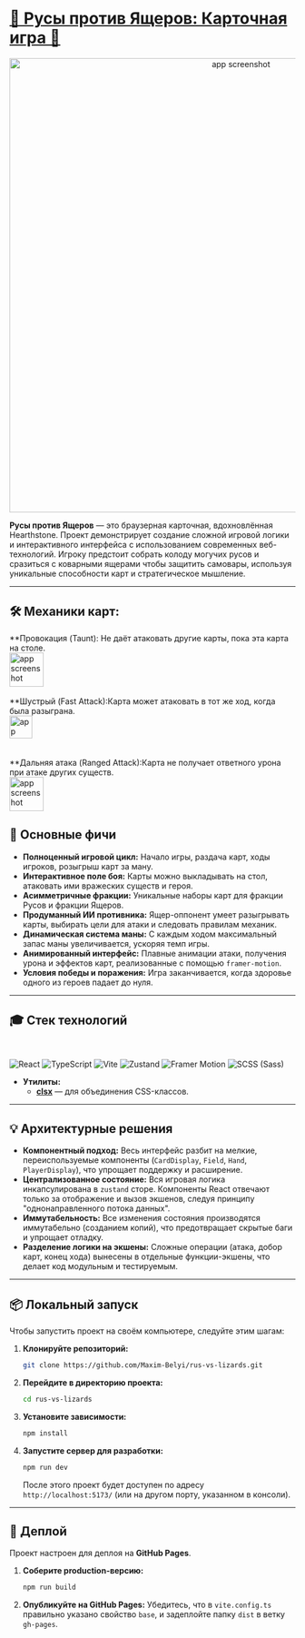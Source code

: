 <h1> <a href="https://maxim-belyi.github.io/rus-vs-lizards/" target="_blank">
🐊 Русы против Ящеров: Карточная игра 🐊 </a> </h1>

<p align="center">
 <img src="public/title.avif" alt="app screenshot" width="800">
</p>

**Русы против Ящеров** — это браузерная карточная, вдохновлённая Hearthstone. Проект демонстрирует создание сложной игровой логики и интерактивного интерфейса с использованием современных веб-технологий. Игроку предстоит собрать колоду могучих русов и сразиться с коварными ящерами чтобы защитить самовары, используя уникальные способности карт и стратегическое мышление.

---

## 🛠️ **Механики карт:**

**Провокация (Taunt): Не даёт атаковать другие карты, пока эта карта на столе.
<br>
<img  src="public/assets/taunt-shield.avif" alt="app screenshot" width="60">
<br>
<br>
**Шустрый (Fast Attack):Карта может атаковать в тот же ход, когда была разыграна.
<br>
<img align="center" src="public/assets/fast-attack.avif" alt="app screenshot" width="40">
<br>
<br>
<br>**Дальняя атака (Ranged Attack):Карта не получает ответного урона при атаке других существ.
<br>
<img align="center" src="public/assets/range-attack.avif" alt="app screenshot" width="60">
<br>


## 🚀 Основные фичи

- **Полноценный игровой цикл:** Начало игры, раздача карт, ходы игроков, розыгрыш карт за ману.
- **Интерактивное поле боя:** Карты можно выкладывать на стол, атаковать ими вражеских существ и героя.
- **Асимметричные фракции:** Уникальные наборы карт для фракции Русов и фракции Ящеров.
- **Продуманный ИИ противника:** Ящер-оппонент умеет разыгрывать карты, выбирать цели для атаки и следовать правилам механик.
- **Динамическая система маны:** С каждым ходом максимальный запас маны увеличивается, ускоряя темп игры.
- **Анимированный интерфейс:** Плавные анимации атаки, получения урона и эффектов карт, реализованные с помощью `framer-motion`.
- **Условия победы и поражения:** Игра заканчивается, когда здоровье одного из героев падает до нуля.

---

## 🎓 Стек технологий

  <br>

![React](https://camo.githubusercontent.com/f4c770484b0e4e601adf2a462f7d38ffe65ec5a0dcd9db52c87a31a3ac86eeb7/68747470733a2f2f696d672e736869656c64732e696f2f62616467652f2d52656163742d3631444146423f6c6f676f3d7265616374266c6f676f436f6c6f723d626c61636b)
![TypeScript](https://camo.githubusercontent.com/53258354fee9d8defb65dae5ca31b716c295deff0b4340fe650e6e1ff353899c/68747470733a2f2f696d672e736869656c64732e696f2f62616467652f2d547970655363726970742d3331373843363f6c6f676f3d74797065736372697074266c6f676f436f6c6f723d7768697465)
![Vite](https://camo.githubusercontent.com/fcdc4659ef977c26f585f311eb79d17d888dd22e80bb4c7df89d7a232b387249/68747470733a2f2f696d672e736869656c64732e696f2f62616467652f2d566974652d3634364346463f6c6f676f3d76697465266c6f676f436f6c6f723d7768697465)
![Zustand](https://camo.githubusercontent.com/4650506ee62e29cd58fda52980171666eb9e03330e53de6d9cc36165b1e7145d/68747470733a2f2f696d672e736869656c64732e696f2f62616467652f2d5a757374616e642d3030303f6c6f676f3d7a757374616e64266c6f676f436f6c6f723d7768697465)
![Framer Motion](https://camo.githubusercontent.com/126d20d68fcaeff06a1e39d6342a0f147d5010c3e76e3ea6f2f00a94f2a2f3cf/68747470733a2f2f696d672e736869656c64732e696f2f62616467652f2d4672616d65722532304d6f74696f6e2d4546303037353f6c6f676f3d6672616d6572266c6f676f436f6c6f723d7768697465)
![SCSS (Sass)](https://camo.githubusercontent.com/74d5655386be146493165f4b1e4a0b455621f62c3c6b256efe90895071bb2c3a/68747470733a2f2f696d672e736869656c64732e696f2f62616467652f2d534353532d4343363639393f6c6f676f3d73617373266c6f676f436f6c6f723d7768697465)
<br>

- **Утилиты:**
  - [**clsx**](https://github.com/lukeed/clsx) — для объединения CSS-классов.

---

## 💡 Архитектурные решения

- **Компонентный подход:** Весь интерфейс разбит на мелкие, переиспользуемые компоненты (`CardDisplay`, `Field`, `Hand`, `PlayerDisplay`), что упрощает поддержку и расширение.
- **Централизованное состояние:** Вся игровая логика инкапсулирована в `zustand` сторе. Компоненты React отвечают только за отображение и вызов экшенов, следуя принципу "однонаправленного потока данных".
- **Иммутабельность:** Все изменения состояния производятся иммутабельно (созданием копий), что предотвращает скрытые баги и упрощает отладку.
- **Разделение логики на экшены:** Сложные операции (атака, добор карт, конец хода) вынесены в отдельные функции-экшены, что делает код модульным и тестируемым.

---

## 📦 Локальный запуск

Чтобы запустить проект на своём компьютере, следуйте этим шагам:

1.  **Клонируйте репозиторий:**
    ```bash
    git clone https://github.com/Maxim-Belyi/rus-vs-lizards.git
    ```
2.  **Перейдите в директорию проекта:**
    ```bash
    cd rus-vs-lizards
    ```
3.  **Установите зависимости:**
    ```bash
    npm install
    ```
4.  **Запустите сервер для разработки:**
    ```bash
    npm run dev
    ```
    После этого проект будет доступен по адресу `http://localhost:5173/` (или на другом порту, указанном в консоли).

---

## 🚀 Деплой

Проект настроен для деплоя на **GitHub Pages**.

1.  **Соберите production-версию:**
    ```bash
    npm run build
    ```
2.  **Опубликуйте на GitHub Pages:**
    Убедитесь, что в `vite.config.ts` правильно указано свойство `base`, и задеплойте папку `dist` в ветку `gh-pages`.
